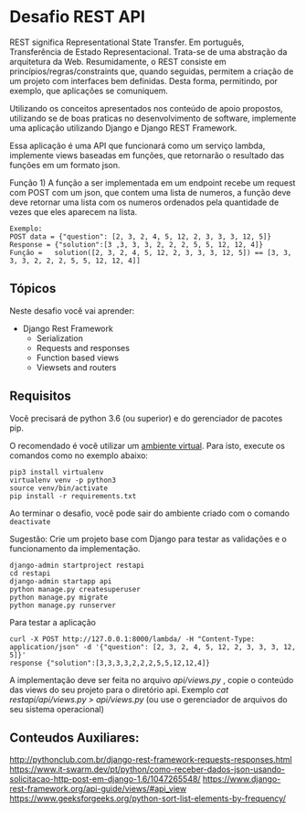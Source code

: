 # Desafio REST API

REST significa Representational State Transfer. Em português, 
Transferência de Estado Representacional. Trata-se de uma abstração da 
arquitetura da Web. Resumidamente, o REST consiste em princípios/regras/constraints
 que, quando seguidas, permitem a criação de um projeto com interfaces bem definidas. 
 Desta forma, permitindo, por exemplo, que aplicações se comuniquem.

Utilizando os conceitos apresentados nos conteúdo de apoio propostos, utilizando se de boas praticas no desenvolvimento de software,
 implemente uma aplicação utilizando Django e Django REST Framework.

Essa aplicação é uma API que funcionará como um serviço lambda, implemente views baseadas em funções, que retornarão o resultado das funções em um formato json.

Função 1) A função a ser implementada em um endpoint recebe um request com POST com um json, que contem uma lista de numeros, a função deve 
deve retornar uma lista com os numeros ordenados pela quantidade de vezes que eles aparecem na lista.

    Exemplo:
    POST data = {"question": [2, 3, 2, 4, 5, 12, 2, 3, 3, 3, 12, 5]}
    Response = {"solution":[3 ,3, 3, 3, 2, 2, 2, 5, 5, 12, 12, 4]}
    Função =   solution([2, 3, 2, 4, 5, 12, 2, 3, 3, 3, 12, 5]) == [3, 3, 3, 3, 2, 2, 2, 5, 5, 12, 12, 4]]



## Tópicos

Neste desafio você vai aprender:

- Django Rest Framework
  - Serialization
  - Requests and responses
  - Function based views
  - Viewsets and routers


## Requisitos

Você precisará de python 3.6 (ou superior) e do gerenciador de pacotes pip.

O recomendado é você utilizar um [ambiente virtual](https://pythonacademy.com.br/blog/python-e-virtualenv-como-programar-em-ambientes-virtuais). Para isto, execute os comandos como no exemplo abaixo:

    pip3 install virtualenv
    virtualenv venv -p python3
    source venv/bin/activate 
    pip install -r requirements.txt

Ao terminar o desafio, você pode sair do ambiente criado com o comando `deactivate`

Sugestão: Crie um projeto base com Django para testar as validações e o funcionamento da implementação.


	django-admin startproject restapi
	cd restapi
	django-admin startapp api
	python manage.py createsuperuser
	python manage.py migrate
	python manage.py runserver
    
Para testar a aplicação
    
    curl -X POST http://127.0.0.1:8000/lambda/ -H "Content-Type: application/json" -d '{"question": [2, 3, 2, 4, 5, 12, 2, 3, 3, 3, 12, 5]}'
    response {"solution":[3,3,3,3,2,2,2,5,5,12,12,4]}

A implementação deve ser feita no arquivo *api/views.py* ,
copie o conteúdo das views do seu projeto para o diretório api. Exemplo *cat restapi/api/views.py > api/views.py* (ou use o gerenciador de arquivos do seu sistema operacional) 


## Conteudos Auxiliares:
http://pythonclub.com.br/django-rest-framework-requests-responses.html
https://www.it-swarm.dev/pt/python/como-receber-dados-json-usando-solicitacao-http-post-em-django-1.6/1047265548/
https://www.django-rest-framework.org/api-guide/views/#api_view
https://www.geeksforgeeks.org/python-sort-list-elements-by-frequency/
